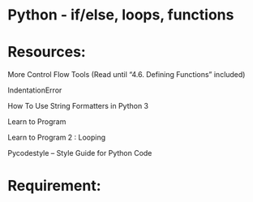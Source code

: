 # Python - if/else, loops, functions

# Resources: 

 More Control Flow Tools (Read until “4.6. Defining Functions” included)

 IndentationError

 How To Use String Formatters in Python 3

 Learn to Program

 Learn to Program 2 : Looping

 Pycodestyle – Style Guide for Python Code

# Requirement:
